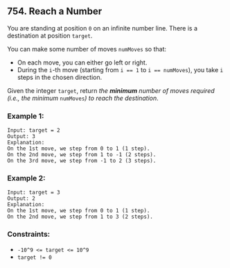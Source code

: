## 754. Reach a Number

You are standing at position ```0``` on an infinite number line. There is a destination at position ```target```.

You can make some number of moves ```numMoves``` so that:

* On each move, you can either go left or right.
* During the ```i```-th move (starting from ```i == 1``` to ```i == numMoves```), you take ```i``` steps in the chosen direction.

Given the integer ```target```, return *the **minimum** number of moves required (i.e., the minimum* ```numMoves```*) to reach the destination*.

### Example 1:
```
Input: target = 2
Output: 3
Explanation:
On the 1st move, we step from 0 to 1 (1 step).
On the 2nd move, we step from 1 to -1 (2 steps).
On the 3rd move, we step from -1 to 2 (3 steps).
```
### Example 2:
```
Input: target = 3
Output: 2
Explanation:
On the 1st move, we step from 0 to 1 (1 step).
On the 2nd move, we step from 1 to 3 (2 steps).
```

### Constraints:

* ```-10^9 <= target <= 10^9```
* ```target != 0```